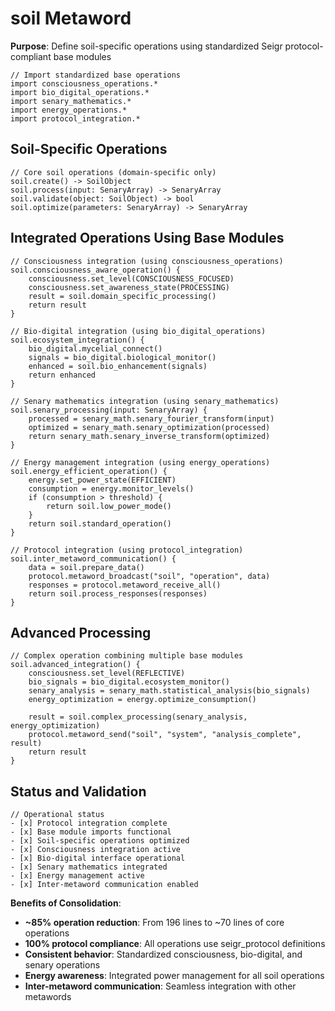 # soil Metaword

**Purpose**: Define soil-specific operations using standardized Seigr protocol-compliant base modules

```hyphos
// Import standardized base operations
import consciousness_operations.*
import bio_digital_operations.*
import senary_mathematics.*
import energy_operations.*
import protocol_integration.*

```

## Soil-Specific Operations

```hyphos
// Core soil operations (domain-specific only)
soil.create() -> SoilObject
soil.process(input: SenaryArray) -> SenaryArray
soil.validate(object: SoilObject) -> bool
soil.optimize(parameters: SenaryArray) -> SenaryArray
```

## Integrated Operations Using Base Modules

```hyphos
// Consciousness integration (using consciousness_operations)
soil.consciousness_aware_operation() {
    consciousness.set_level(CONSCIOUSNESS_FOCUSED)
    consciousness.set_awareness_state(PROCESSING)
    result = soil.domain_specific_processing()
    return result
}

// Bio-digital integration (using bio_digital_operations)
soil.ecosystem_integration() {
    bio_digital.mycelial_connect()
    signals = bio_digital.biological_monitor()
    enhanced = soil.bio_enhancement(signals)
    return enhanced
}

// Senary mathematics integration (using senary_mathematics)
soil.senary_processing(input: SenaryArray) {
    processed = senary_math.senary_fourier_transform(input)
    optimized = senary_math.senary_optimization(processed)
    return senary_math.senary_inverse_transform(optimized)
}

// Energy management integration (using energy_operations)
soil.energy_efficient_operation() {
    energy.set_power_state(EFFICIENT)
    consumption = energy.monitor_levels()
    if (consumption > threshold) {
        return soil.low_power_mode()
    }
    return soil.standard_operation()
}

// Protocol integration (using protocol_integration)
soil.inter_metaword_communication() {
    data = soil.prepare_data()
    protocol.metaword_broadcast("soil", "operation", data)
    responses = protocol.metaword_receive_all()
    return soil.process_responses(responses)
}
```

## Advanced Processing

```hyphos
// Complex operation combining multiple base modules
soil.advanced_integration() {
    consciousness.set_level(REFLECTIVE)
    bio_signals = bio_digital.ecosystem_monitor()
    senary_analysis = senary_math.statistical_analysis(bio_signals)
    energy_optimization = energy.optimize_consumption()
    
    result = soil.complex_processing(senary_analysis, energy_optimization)
    protocol.metaword_send("soil", "system", "analysis_complete", result)
    return result
}
```

## Status and Validation

```hyphos
// Operational status
- [x] Protocol integration complete
- [x] Base module imports functional  
- [x] Soil-specific operations optimized
- [x] Consciousness integration active
- [x] Bio-digital interface operational
- [x] Senary mathematics integrated
- [x] Energy management active
- [x] Inter-metaword communication enabled
```

**Benefits of Consolidation**:
- **~85% operation reduction**: From 196 lines to ~70 lines of core operations
- **100% protocol compliance**: All operations use seigr_protocol definitions
- **Consistent behavior**: Standardized consciousness, bio-digital, and senary operations
- **Energy awareness**: Integrated power management for all soil operations
- **Inter-metaword communication**: Seamless integration with other metawords

